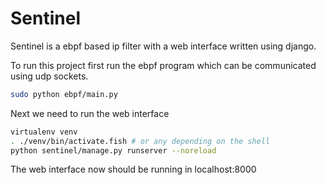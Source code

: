 # Sentinel
Sentinel is a ebpf based ip filter with a web interface written using django.

To run this project first run the ebpf program which can be communicated using udp sockets.

```bash
sudo python ebpf/main.py
```

Next we need to run the web interface
```bash
virtualenv venv
. ./venv/bin/activate.fish # or any depending on the shell
python sentinel/manage.py runserver --noreload
```

The web interface now should be running in localhost:8000
